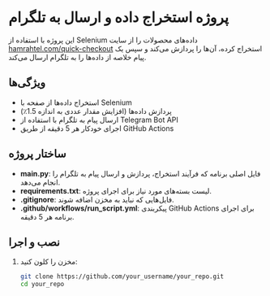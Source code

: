 # پروژه استخراج داده و ارسال به تلگرام

این پروژه با استفاده از Selenium داده‌های محصولات را از سایت [hamrahtel.com/quick-checkout](https://hamrahtel.com/quick-checkout) استخراج کرده، آن‌ها را پردازش می‌کند و سپس یک پیام خلاصه از داده‌ها را به تلگرام ارسال می‌کند.

## ویژگی‌ها

- استخراج داده‌ها از صفحه با Selenium
- پردازش داده‌ها (افزایش مقدار عددی به اندازه 1.5٪)
- ارسال پیام به تلگرام با استفاده از Telegram Bot API
- اجرای خودکار هر 5 دقیقه از طریق GitHub Actions

## ساختار پروژه

- **main.py**: فایل اصلی برنامه که فرآیند استخراج، پردازش و ارسال پیام به تلگرام را انجام می‌دهد.
- **requirements.txt**: لیست بسته‌های مورد نیاز برای اجرای پروژه.
- **.gitignore**: فایل‌هایی که نباید به مخزن اضافه شوند.
- **.github/workflows/run_script.yml**: پیکربندی GitHub Actions برای اجرای برنامه هر 5 دقیقه.

## نصب و اجرا

1. مخزن را کلون کنید:
   ```bash
   git clone https://github.com/your_username/your_repo.git
   cd your_repo
